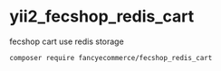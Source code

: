 # yii2_fecshop_redis_cart
fecshop cart use redis storage

```
composer require fancyecommerce/fecshop_redis_cart 
```
